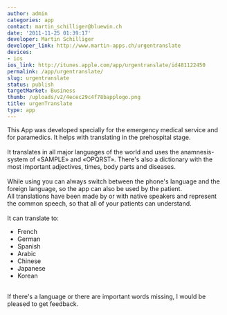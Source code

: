 ```yaml
---
author: admin
categories: app
contact: martin_schilliger@bluewin.ch
date: '2011-11-25 01:39:17'
developer: Martin Schilliger
developer_link: http://www.martin-apps.ch/urgentranslate
devices: 
- ios
ios_link: http://itunes.apple.com/app/urgentranslate/id481122450
permalink: /app/urgentranslate/
slug: urgentranslate
status: publish
targetMarket: Business
thumb: /uploads/v2/4ecec29c4f78bapplogo.png
title: urgenTranslate
type: app
---
```


This App was developed specially for the emergency medical service and for paramedics. It helps with translating in the prehospital stage. <br />
<br />
It translates in all major languages of the world and uses the anamnesis-system of «SAMPLE» and «OPQRST». There's also a dictionary with the most important adjectives, times, body parts and diseases. <br />
<br />
While using you can always switch between the phone's language and the foreign language, so the app can also be used by the patient. <br />
All translations have been made by or with native speakers and represent the common speech, so that all of your patients can understand.
<br /><br />
It can translate to:<br />
- French<br />
- German<br />
- Spanish<br />
- Arabic<br />
- Chinese<br />
- Japanese<br />
- Korean<br />
<br />
If there's a language or there are important words missing, I would be pleased to get feedback.